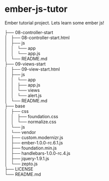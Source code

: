 ember-js-tutor
==============

Ember tutorial project.
Lets learn some ember js!

├── 08-controller-start                             
│   ├── 08-controller-start.html                    
│   ├── js                                          
│   │   └── app                                     
│   │       └── app.js                              
│   └── README.md                                   
├── 09-views-start                                  
│   ├── 09-view-start.html                          
│   ├── js                                          
│   │   └── app                                     
│   │       ├── app.js                              
│   │       └── views                               
│   │           └── alert.js                        
│   └── README.md                                   
├── base                                            
│   ├── css                                         
│   │   ├── foundation.css                          
│   │   └── normalize.css                           
│   └── js                                          
│       └── vendor                                  
│           ├── custom.modernizr.js                 
│           ├── ember-1.0.0-rc.6.1.js               
│           ├── foundation.min.js                   
│           ├── handlebars-1.0.0-rc.4.js            
│           ├── jquery-1.9.1.js                     
│           └── zepto.js                            
├── LICENSE                                         
└── README.md                                       

